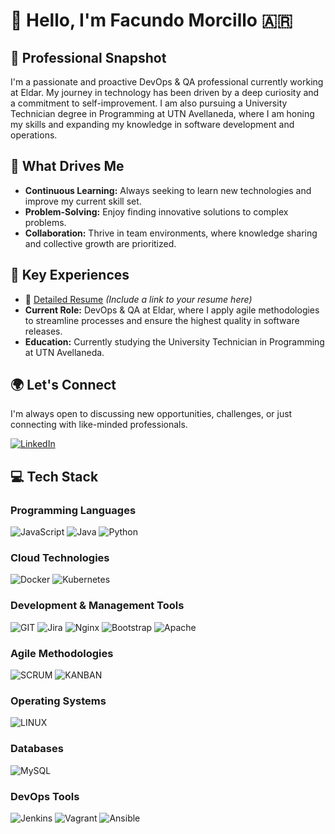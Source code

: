 # 👋 Hello, I'm Facundo Morcillo 🇦🇷

## 💼 Professional Snapshot
I'm a passionate and proactive DevOps & QA professional currently working at Eldar. My journey in technology has been driven by a deep curiosity and a commitment to self-improvement. I am also pursuing a University Technician degree in Programming at UTN Avellaneda, where I am honing my skills and expanding my knowledge in software development and operations.

## 🧠 What Drives Me
- **Continuous Learning:** Always seeking to learn new technologies and improve my current skill set.
- **Problem-Solving:** Enjoy finding innovative solutions to complex problems.
- **Collaboration:** Thrive in team environments, where knowledge sharing and collective growth are prioritized.

## 🎯 Key Experiences
- 📄 [Detailed Resume](#) *(Include a link to your resume here)*
- **Current Role:** DevOps & QA at Eldar, where I apply agile methodologies to streamline processes and ensure the highest quality in software releases.
- **Education:** Currently studying the University Technician in Programming at UTN Avellaneda.

## 🌍 Let's Connect
I'm always open to discussing new opportunities, challenges, or just connecting with like-minded professionals.

[![LinkedIn](https://img.shields.io/badge/LinkedIn-0A66C2?style=for-the-badge&logo=linkedin&logoColor=white)](https://www.linkedin.com/in/facundo-morcillo/)

## 💻 Tech Stack
### Programming Languages
![JavaScript](https://img.shields.io/badge/-JavaScript-F7DF1E?style=for-the-badge&logo=javascript&logoColor=black)
![Java](https://img.shields.io/badge/-Java-007396?style=for-the-badge&logo=java&logoColor=white)
![Python](https://img.shields.io/badge/-Python-3776AB?style=for-the-badge&logo=python&logoColor=white)

### Cloud Technologies
![Docker](https://img.shields.io/badge/-Docker-2496ED?style=for-the-badge&logo=docker&logoColor=white)
![Kubernetes](https://img.shields.io/badge/-Kubernetes-326CE5?style=for-the-badge&logo=kubernetes&logoColor=white)

### Development & Management Tools
![GIT](https://img.shields.io/badge/-GIT-F05032?style=for-the-badge&logo=git&logoColor=white)
![Jira](https://img.shields.io/badge/-Jira-0052CC?style=for-the-badge&logo=jira&logoColor=white)
![Nginx](https://img.shields.io/badge/-Nginx-269539?style=for-the-badge&logo=nginx&logoColor=white)
![Bootstrap](https://img.shields.io/badge/-Bootstrap-7952B3?style=for-the-badge&logo=bootstrap&logoColor=white)
![Apache](https://img.shields.io/badge/-Apache-D22128?style=for-the-badge&logo=apache&logoColor=white)

### Agile Methodologies
![SCRUM](https://img.shields.io/badge/-SCRUM-6DB33F?style=for-the-badge&logo=scrumalliance&logoColor=white)
![KANBAN](https://img.shields.io/badge/-KANBAN-5C2D91?style=for-the-badge&logo=kanban&logoColor=white)

### Operating Systems
![LINUX](https://img.shields.io/badge/-LINUX-FCC624?style=for-the-badge&logo=linux&logoColor=black)

### Databases
![MySQL](https://img.shields.io/badge/-MySQL-4479A1?style=for-the-badge&logo=mysql&logoColor=white)

### DevOps Tools
![Jenkins](https://img.shields.io/badge/-Jenkins-D24939?style=for-the-badge&logo=jenkins&logoColor=white)
![Vagrant](https://img.shields.io/badge/-Vagrant-1563FF?style=for-the-badge&logo=vagrant&logoColor=white)
![Ansible](https://img.shields.io/badge/-Ansible-EE0000?style=for-the-badge&logo=ansible&logoColor=white)
